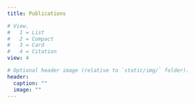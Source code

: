 ```yaml
---
title: Publications

# View.
#   1 = List
#   2 = Compact
#   3 = Card
#   4 = Citation
view: 4	

# Optional header image (relative to `static/img/` folder).
header:
  caption: ""
  image: ""
---
```

